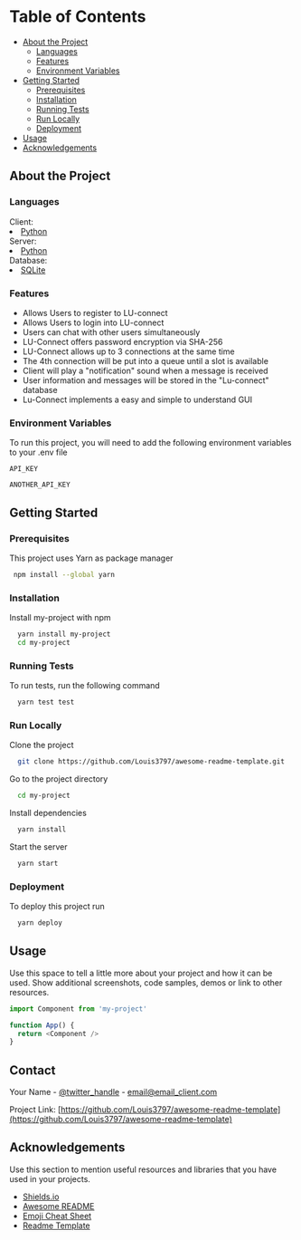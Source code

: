 
<!-- Table of Contents -->
# Table of Contents

- [About the Project](#about-the-project)
  * [Languages](#languages)
  * [Features](#features)
  * [Environment Variables](#environment-variables)
- [Getting Started](#getting-started)
  * [Prerequisites](#prerequisites)
  * [Installation](#installation)
  * [Running Tests](#running-tests)
  * [Run Locally](#run-locally)
  * [Deployment](#deployment)
- [Usage](#usage)
- [Acknowledgements](#acknowledgements)
  

<!-- About the Project -->
## About the Project


<!-- TechStack -->
### Languages

  <summary>Client: </summary>
    <li><a href="https://www.python.org/">Python</a></li>


  <summary>Server: </summary>
    <li><a href="https://www.python.org/">Python</a></li>


<summary>Database: </summary>
    <li><a href="https://www.sqlite.org">SQLite</a></li>




<!-- Features -->
### Features

- Allows Users to register to LU-connect
- Allows Users to login into LU-connect
- Users can chat with other users simultaneously
- LU-Connect offers password encryption via SHA-256
- LU-Connect allows up to 3 connections at the same time
- The 4th connection will be put into a queue until a slot is available
- Client will play a "notification" sound when a message is received
- User information and messages will be stored in the "Lu-connect" database
- Lu-Connect implements a easy and simple to understand GUI


### Environment Variables

To run this project, you will need to add the following environment variables to your .env file

`API_KEY`

`ANOTHER_API_KEY`

<!-- Getting Started -->
## Getting Started

<!-- Prerequisites -->
### Prerequisites

This project uses Yarn as package manager

```bash
 npm install --global yarn
```

<!-- Installation -->
### Installation

Install my-project with npm

```bash
  yarn install my-project
  cd my-project
```
   
<!-- Running Tests -->
### Running Tests

To run tests, run the following command

```bash
  yarn test test
```

<!-- Run Locally -->
### Run Locally

Clone the project

```bash
  git clone https://github.com/Louis3797/awesome-readme-template.git
```

Go to the project directory

```bash
  cd my-project
```

Install dependencies

```bash
  yarn install
```

Start the server

```bash
  yarn start
```


<!-- Deployment -->
### Deployment

To deploy this project run

```bash
  yarn deploy
```


<!-- Usage -->
## Usage

Use this space to tell a little more about your project and how it can be used. Show additional screenshots, code samples, demos or link to other resources.


```javascript
import Component from 'my-project'

function App() {
  return <Component />
}
```

<!-- Contact -->
## Contact

Your Name - [@twitter_handle](https://twitter.com/twitter_handle) - email@email_client.com

Project Link: [https://github.com/Louis3797/awesome-readme-template](https://github.com/Louis3797/awesome-readme-template)


<!-- Acknowledgments -->
## Acknowledgements

Use this section to mention useful resources and libraries that you have used in your projects.

 - [Shields.io](https://shields.io/)
 - [Awesome README](https://github.com/matiassingers/awesome-readme)
 - [Emoji Cheat Sheet](https://github.com/ikatyang/emoji-cheat-sheet/blob/master/README.md#travel--places)
 - [Readme Template](https://github.com/othneildrew/Best-README-Template)
